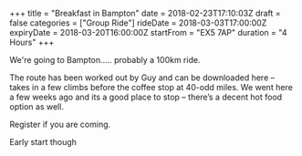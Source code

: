 +++
title = "Breakfast in Bampton"
date = 2018-02-23T17:10:03Z
draft =  false
categories = ["Group Ride"]
rideDate = 2018-03-03T17:00:00Z
expiryDate = 2018-03-20T16:00:00Z
startFrom = "EX5 7AP"
duration = "4 Hours"
+++

We're going to Bampton..... probably a 100km ride.

<!--more-->
The route has been worked out by Guy and can be downloaded here – takes in a few
climbs before the coffee stop at 40-odd miles. We went here a few weeks ago and
its a good place to stop – there’s a decent hot food option as well.

Register if you are coming.

Early start though

